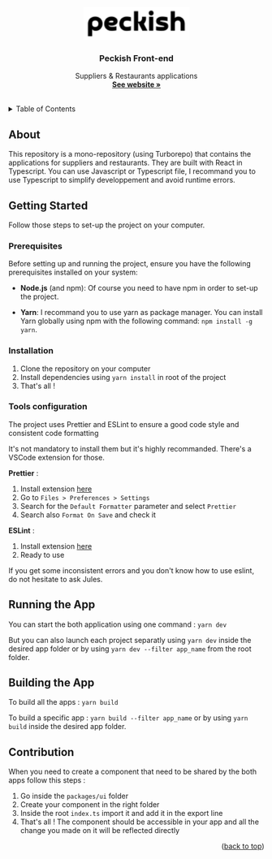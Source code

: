 <a name="readme-top"></a>

<!-- PROJECT LOGO -->
<br />
<div align="center">
  <a href="https://github.com/PeckishAI/frontend-api">
    <img src="logo.png" alt="Logo" width="210" height="65">
  </a>

<h3 align="center">Peckish Front-end</h3>

  <p align="center">
    Suppliers & Restaurants applications
    <br />
    <a href="https://iampeckish.com/"><strong>See website »</strong></a>
    <br />
    <br />
  </p>
</div>

<!-- TABLE OF CONTENTS -->
<details>
  <summary>Table of Contents</summary>
  <ol>
    <li>
      <a href="#about-the-project">About The Project</a>
    </li>
    <li>
      <a href="#getting-started">Getting Started</a>
      <ul>
        <li><a href="#prerequisites">Prerequisites</a></li>
        <li><a href="#installation">Installation</a></li>
        <li><a href="#tools-configuration">Tools configuration</a></li>
      </ul>
    </li>
    <li><a href="#running-the-app">Running the App</a></li>
    <li><a href="#building-the-app">Building the App</a></li>
    <li><a href="#contribution">Contribution</a></li>
  </ol>
</details>

## About

This repository is a mono-repository (using Turborepo) that contains the applications for suppliers and restaurants. They are built with React in Typescript. You can use Javascript or Typescript file, I recommand you to use Typescript to simplify developpement and avoid runtime errors.

<!-- GETTING STARTED -->

## Getting Started

Follow those steps to set-up the project on your computer.

### Prerequisites

Before setting up and running the project, ensure you have the following prerequisites installed on your system:

- **Node.js** (and npm): Of course you need to have npm in order to set-up the project.

- **Yarn**: I recommand you to use yarn as package manager. You can install Yarn globally using npm with the following command: `npm install -g yarn`.

### Installation

1. Clone the repository on your computer
2. Install dependencies using `yarn install` in root of the project
3. That's all !

### Tools configuration

The project uses Prettier and ESLint to ensure a good code style and consistent code formatting

It's not mandatory to install them but it's highly recommanded.
There's a VSCode extension for those.

**Prettier** :

1. Install extension [here](https://marketplace.visualstudio.com/items?itemName=esbenp.prettier-vscode)
2. Go to `Files > Preferences > Settings`
3. Search for the `Default Formatter` parameter and select `Prettier`
4. Search also `Format On Save` and check it

**ESLint** :

1. Install extension [here](https://marketplace.visualstudio.com/items?itemName=dbaeumer.vscode-eslint)
2. Ready to use

If you get some inconsistent errors and you don't know how to use eslint, do not hesitate to ask Jules.

## Running the App

You can start the both application using one command :
`yarn dev`

But you can also launch each project separatly using `yarn dev` inside the desired app folder or by using `yarn dev --filter app_name` from the root folder.

## Building the App

To build all the apps : `yarn build`

To build a specific app : `yarn build --filter app_name` or by using `yarn build` inside the desired app folder.

## Contribution

When you need to create a component that need to be shared by the both apps follow this steps :

1. Go inside the `packages/ui` folder
2. Create your component in the right folder
3. Inside the root `index.ts` import it and add it in the export line
4. That's all ! The component should be accessible in your app and all the change you made on it will be reflected directly

<p align="right">(<a href="#readme-top">back to top</a>)</p>
